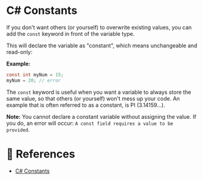 # C# Constants

If you don't want others (or yourself) to overwrite existing values, you can add the `const` keyword in front of the variable type.

This will declare the variable as "constant", which means unchangeable and read-only:

**Example:**

```cs
const int myNum = 15;
myNum = 20; // error
```

The `const` keyword is useful when you want a variable to always store the same value, so that others (or yourself) won't mess up your code. An example that is often referred to as a constant, is PI (3.14159...).

**Note:** You cannot declare a constant variable without assigning the value. If you do, an error will occur: `A const field requires a value to be provided`.

# 📜 References

- [C# Constants](https://www.w3schools.com/cs/cs_variables_constants.php)
